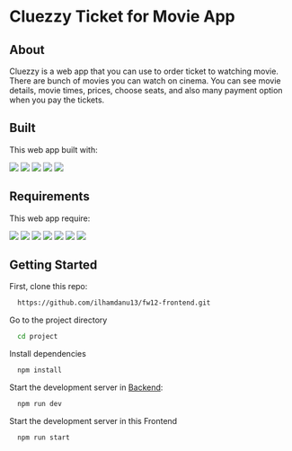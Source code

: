 # Cluezzy Ticket for Movie App
## About
Cluezzy is a web app that you can use to order ticket to watching movie. There are bunch of movies you can watch on cinema. You can see movie details, movie times, prices, choose seats, and also many payment option when you pay the tickets.

## Built
This web app built with:

<img src="https://img.shields.io/badge/javascript-%23F7DF1E.svg?&style=for-the-badge&logo=javascript&logoColor=black" /> <img src="https://img.shields.io/badge/react-%2361DAFB.svg?&style=for-the-badge&logo=react&logoColor=black" /> <img src="https://img.shields.io/badge/tailwind%20css-%2338B2AC.svg?&style=for-the-badge&logo=tailwind%20css&logoColor=white" /> <img src="https://img.shields.io/badge/redux-%23764ABC.svg?&style=for-the-badge&logo=redux&logoColor=white" /> <img src="https://img.shields.io/badge/html5-%23E34F26.svg?&style=for-the-badge&logo=html5&logoColor=white" />

## Requirements
This web app require:

<img src="https://img.shields.io/badge/visual%20studio%20code-%23007ACC.svg?&style=for-the-badge&logo=visual%20studio%20code&logoColor=white" /> <img src="https://img.shields.io/badge/json%20web%20tokens-%23000000.svg?&style=for-the-badge&logo=json%20web%20tokens&logoColor=white" /> <img src="https://img.shields.io/badge/npm-%23CB3837.svg?&style=for-the-badge&logo=npm&logoColor=white" /> <img src="https://img.shields.io/badge/eslint-%234B32C3.svg?&style=for-the-badge&logo=eslint&logoColor=white" /> <img src="https://img.shields.io/badge/postman-%23FF6C37.svg?&style=for-the-badge&logo=postman&logoColor=white" /> <img src="https://img.shields.io/badge/supabase-%233ECF8E.svg?&style=for-the-badge&logo=supabase&logoColor=white" /> <img src="https://img.shields.io/badge/postgresql-%23336791.svg?&style=for-the-badge&logo=postgresql&logoColor=white" />

## Getting Started

First, clone this repo:
```bash
  https://github.com/ilhamdanu13/fw12-frontend.git
```
Go to the project directory

```bash
  cd project
```

Install dependencies

```bash
  npm install
```

Start the development server in [Backend](https://github.com/ilhamdanu13/fw12-backend.git):

```bash
  npm run dev
```
Start the development server in this Frontend

```bash
  npm run start
```
